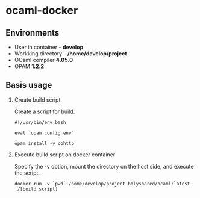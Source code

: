 # ocaml-docker

## Environments

* User in container - **develop**
* Workking directory - **/home/develop/project**
* OCaml compiler **4.05.0**
* OPAM **1.2.2**

## Basis usage

1. Create build script

	Create a script for build.

	```shell
	#!/usr/bin/env bash

	eval `opam config env`

	opam install -y cohttp
	```

2. Execute build script on docker container

	Specify the -v option, mount the directory on the host side, and execute the script.

	```shell
	docker run -v `pwd`:/home/develop/project holyshared/ocaml:latest ./[build script]
	```
